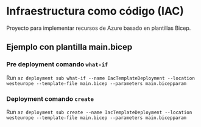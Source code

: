 # Infraestructura como código (IAC)

Proyecto para implementar recursos de Azure basado en plantillas Bicep.

## Ejemplo con plantilla main.bicep

### Pre deployment comando `what-if`

Run `az deployment sub what-if --name IacTemplateDeployment --location westeurope --template-file main.bicep --parameters main.bicepparam`

### Deployment comando `create`

Run `az deployment sub create --name IacTemplateDeployment --location westeurope --template-file main.bicep --parameters main.bicepparam`